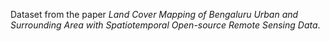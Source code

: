 Dataset from the paper *Land Cover Mapping of Bengaluru Urban and Surrounding Area with Spatiotemporal
Open-source Remote Sensing Data*.
